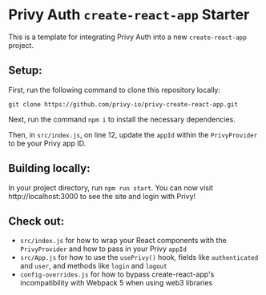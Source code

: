 # Privy Auth `create-react-app` Starter

This is a template for integrating Privy Auth into a new `create-react-app` project.

## Setup:

First, run the following command to clone this repository locally:
```
git clone https://github.com/privy-io/privy-create-react-app.git
```

Next, run the command `npm i` to install the necessary dependencies.

Then, in `src/index.js`, on line 12, update the `appId` within the `PrivyProvider` to be your Privy app ID.

## Building locally:

In your project directory, run `npm run start`. You can now visit http://localhost:3000 to see the site and login with Privy!

## Check out:
- `src/index.js` for how to wrap your React components with the `PrivyProvider` and how to pass in your Privy `appId`
- `src/App.js` for how to use the `usePrivy()` hook, fields like `authenticated` and `user`, and methods like `login` and `logout`
- `config-overrides.js` for how to bypass create-react-app's incompatibility with Webpack 5 when using web3 libraries
